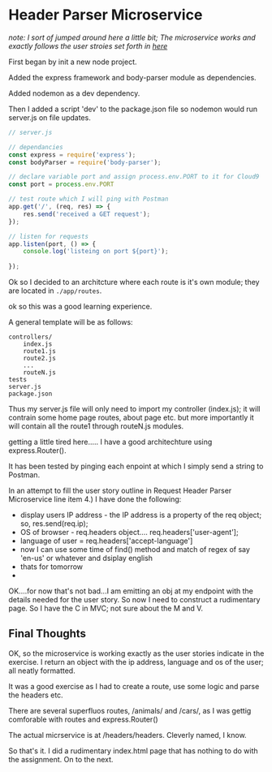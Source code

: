 # Header Parser Microservice

_note: I sort of jumped around here a little bit; The microservice works and exactly follows the user stroies set forth in 
[here](https://www.freecodecamp.org/challenges/request-header-parser-microservice)_

First began by init a new node project. 

Added the express framework and body-parser module as dependencies.

Added nodemon as a dev dependency.

Then I added a script 'dev' to the package.json file so nodemon would run server.js on file updates.

```javascript
// server.js

// dependancies
const express = require('express');
const bodyParser = require('body-parser');

// declare variable port and assign process.env.PORT to it for Cloud9
const port = process.env.PORT

// test route which I will ping with Postman
app.get('/', (req, res) => {
    res.send('received a GET request');
});

// listen for requests 
app.listen(port, () => {
    console.log('listeing on port ${port}');
    
});
```

Ok so I decided to an architcture where each route is it's own module; they are located in ```./app/routes```.

ok so this was a good learning experience. 

A general template will be as follows:

```
controllers/
    index.js
    route1.js
    route2.js
    ...
    routeN.js
tests
server.js
package.json
```
Thus my server.js file will only need to import my controller (index.js); it will contrain some home page routes, about page
etc. but more importantly it will contain all the route1 through routeN.js modules.  


getting a little tired here..... I have a good architechture using express.Router().

It has been tested by pinging each enpoint at which I simply send a string to Postman.  

In an attempt to fill the user story outline in Request Header Parser Microservice line item 4.) I have done the following:

  * display users IP address - the IP address is a property of the req object; so, res.send(req.ip);
  * OS of browser - req.headers object.... req.headers['user-agent'];
  * language of user = req.headers['accept-language']
  * now I can use some time of find() method and match of regex of say 'en-us' or whatever and dsiplay english
  * thats for tomorrow
  * 
OK....for now that's not bad...I am emitting an obj at my endpoint with the details needed for the user story.
So now I need to construct a rudimentary page. So I have the C in MVC; not sure about the M and V.

## Final Thoughts

OK, so the microservice is working exactly as the user stories indicate in the exercise.  I return an object with the ip address, language
and os of the user; all neatly formatted.

It was a good exercise as I had to create a route, use some logic and parse the headers etc.  

There are several superfluos routes, /animals/ and /cars/, as I was gettig comforable with routes and express.Router()

The actual micrservice is at /headers/headers.  Cleverly named, I know.

So that's it.  I did a rudimentary index.html page that has nothing to do with the assignment. On to the next.